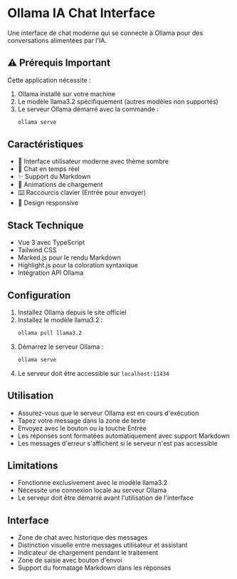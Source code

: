 # Ollama IA Chat Interface

Une interface de chat moderne qui se connecte à Ollama pour des conversations alimentées par l'IA.

## ⚠️ Prérequis Important

Cette application nécessite :

1. Ollama installé sur votre machine
2. Le modèle llama3.2 spécifiquement (autres modèles non supportés)
3. Le serveur Ollama démarré avec la commande :
   ```bash
   ollama serve
   ```

## Caractéristiques

- 🎨 Interface utilisateur moderne avec thème sombre
- 💬 Chat en temps réel
- ✨ Support du Markdown
- 🔄 Animations de chargement
- ⌨️ Raccourcis clavier (Entrée pour envoyer)
- 📱 Design responsive

## Stack Technique

- Vue 3 avec TypeScript
- Tailwind CSS
- Marked.js pour le rendu Markdown
- Highlight.js pour la coloration syntaxique
- Intégration API Ollama

## Configuration

1. Installez Ollama depuis le site officiel
2. Installez le modèle llama3.2 :
   ```bash
   ollama pull llama3.2
   ```
3. Démarrez le serveur Ollama :
   ```bash
   ollama serve
   ```
4. Le serveur doit être accessible sur `localhost:11434`

## Utilisation

- Assurez-vous que le serveur Ollama est en cours d'exécution
- Tapez votre message dans la zone de texte
- Envoyez avec le bouton ou la touche Entrée
- Les réponses sont formatées automatiquement avec support Markdown
- Les messages d'erreur s'affichent si le serveur n'est pas accessible

## Limitations

- Fonctionne exclusivement avec le modèle llama3.2
- Nécessite une connexion locale au serveur Ollama
- Le serveur doit être démarré avant l'utilisation de l'interface

## Interface

- Zone de chat avec historique des messages
- Distinction visuelle entre messages utilisateur et assistant
- Indicateur de chargement pendant le traitement
- Zone de saisie avec bouton d'envoi
- Support du formatage Markdown dans les réponses

